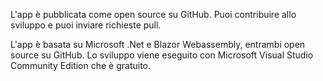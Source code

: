﻿L'app è pubblicata come open source su GitHub. Puoi contribuire allo sviluppo e puoi inviare richieste pull.

L'app è basata su Microsoft .Net e Blazor Webassembly, entrambi open source su GitHub.
Lo sviluppo viene eseguito con Microsoft Visual Studio Community Edition che è gratuito.